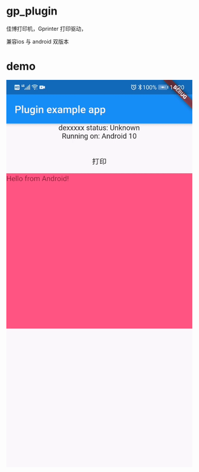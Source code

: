 # gp_plugin

佳博打印机，Gprinter 打印驱动，

兼容ios 与 android 双版本

# demo



![95w8l-47gwz](https://github.com/tangjunbin/flutter_gprinter_plugin/blob/master/img/95w8l-47gwz.gif)